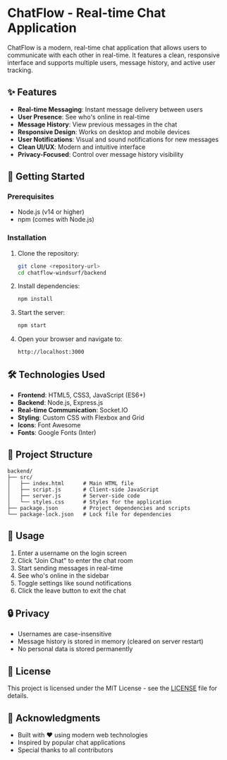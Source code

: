 # ChatFlow - Real-time Chat Application

ChatFlow is a modern, real-time chat application that allows users to communicate with each other in real-time. It features a clean, responsive interface and supports multiple users, message history, and active user tracking.

## ✨ Features

- **Real-time Messaging**: Instant message delivery between users
- **User Presence**: See who's online in real-time
- **Message History**: View previous messages in the chat
- **Responsive Design**: Works on desktop and mobile devices
- **User Notifications**: Visual and sound notifications for new messages
- **Clean UI/UX**: Modern and intuitive interface
- **Privacy-Focused**: Control over message history visibility

## 🚀 Getting Started

### Prerequisites

- Node.js (v14 or higher)
- npm (comes with Node.js)

### Installation

1. Clone the repository:
   ```bash
   git clone <repository-url>
   cd chatflow-windsurf/backend
   ```

2. Install dependencies:
   ```bash
   npm install
   ```

3. Start the server:
   ```bash
   npm start
   ```

4. Open your browser and navigate to:
   ```
   http://localhost:3000
   ```

## 🛠️ Technologies Used

- **Frontend**: HTML5, CSS3, JavaScript (ES6+)
- **Backend**: Node.js, Express.js
- **Real-time Communication**: Socket.IO
- **Styling**: Custom CSS with Flexbox and Grid
- **Icons**: Font Awesome
- **Fonts**: Google Fonts (Inter)

## 📁 Project Structure

```
backend/
├── src/
│   ├── index.html      # Main HTML file
│   ├── script.js       # Client-side JavaScript
│   ├── server.js       # Server-side code
│   └── styles.css      # Styles for the application
├── package.json        # Project dependencies and scripts
└── package-lock.json   # Lock file for dependencies
```

## 📝 Usage

1. Enter a username on the login screen
2. Click "Join Chat" to enter the chat room
3. Start sending messages in real-time
4. See who's online in the sidebar
5. Toggle settings like sound notifications
6. Click the leave button to exit the chat

## 🔒 Privacy

- Usernames are case-insensitive
- Message history is stored in memory (cleared on server restart)
- No personal data is stored permanently

## 📄 License

This project is licensed under the MIT License - see the [LICENSE](LICENSE) file for details.

## 🙏 Acknowledgments

- Built with ❤️ using modern web technologies
- Inspired by popular chat applications
- Special thanks to all contributors
